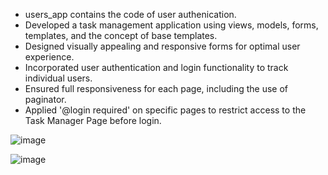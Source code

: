 - users_app contains the code of user authenication.
- Developed a task management application using views, models, forms, templates, and the concept of base templates.
- Designed visually appealing and responsive forms for optimal user experience.
- Incorporated user authentication and login functionality to track individual users.
- Ensured full responsiveness for each page, including the use of paginator.
- Applied '@login required' on specific pages to restrict access to the Task Manager Page before login.

![image](https://github.com/ChiragV21/Taskmate/assets/55586574/5b0059cf-29f4-43e7-b199-516e53ea0c60)

![image](https://github.com/ChiragV21/Taskmate/assets/55586574/c0898d4c-f7e8-40ed-9818-b5b6a67638ef)


